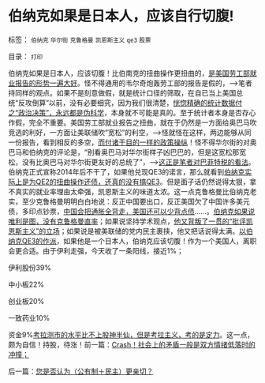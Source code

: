 # 伯纳克如果是日本人，应该自行切腹!

标签： `伯纳克` `华尔街` `克鲁格曼` `凯恩斯主义` `qe3` `股票` 

目录： `打印`

伯纳克如果是日本人，应该切腹！比伯南克的扭曲操作更扭曲的，[是美国劳工部就业报告的形势一遍大好](../../../2012/9/10/共和党的金本位，奥巴马的就业报告.md)。怪不得通用的韦尔奇炮轰劳工部的报告是假的，——>笔者持同样的观点。如果不是刻意做假，就是统计口径的筛取，在自已当上美国总统“反攻倒算”以前，没有必要细究，因为我们很清楚，[恍惚精确的统计数据付之“政治决策”，永远都是伪科学](../../../2012/10/13/数学是严密的逻辑，逻辑是广义的数学.md)，本身就不可能是真的。至于统计者本身是否存心作假，完全不重要。美国劳工部就业报告之扭曲，就在于仍然是一方面给奥巴马吹竞选的利好，一方面让美联储吹“宽松”的利空，——>怪就怪在这样，两边能够从同一份报告，看到相反的多空，[而付诸于目的一样的政策操纵](../../../2011/8/12/美联储QE-n都无关紧要.md)！怪不得华尔街的对奥巴马和伯纳克的评论是，“别看奥巴马对华尔街样子凶巴巴的，但是这宽松那宽松，没有比奥巴马对华尔街更友好的总统了”，——>[这正是笔者对巴菲特税的看法](../../../2011/10/16/美国仇富运动“富翁不能碰，打工仔收入个个平等”.md)。伯纳克正式宣称2014年后不干了，如果他兑现QE3的诺言，那么就看到[伯纳克实际上是为QE2的扭曲操作还债，还真的没有搞QE3](../../../2012/9/19/OT与QE是异步等效.md)。但是面子话仍然说得太狠，拿不真实的就业率理由太牵强，凯恩斯主义的味道太浓。这一点克鲁格曼比伯纳克老实，至少克鲁格曼明明白白地说：反正中国要出口，反正美国欠了中国许多美元债，多印点钞票，[中国会把通胀全背走，美国还可以少背点债](../../../2007/11/26/中国以超出历史所有战争损失的代价背走了世界通胀.md)……。[伯纳克如果说唯利是图，没有克鲁格曼直率](../../../2012/9/19/伯纳克的QE3是讲政治的宣传，不是讲经济学；.md)；如果说坚持学术观点，[他又背叛了一贯的“批评凯恩斯主义”的立场](../../../2012/9/16/埋葬凯恩斯主义！中国经济学家已经走在世界最前列.md)；如果说是被美联储的党内民主裹挟，他又把话说得太满。[以伯纳克QE3的作派](../../../2012/9/20/伯纳克QE3宣言是广场协议的步步进逼.md)，如果他是一个日本人，伯纳克应该切腹！作为一个美国人，离职会更合适。由于伊利走强，今天收了一条阳线，接近1%；

伊利股份39%

中小板22%

创业板20%

一致药业10%

资金9%[考拉测市的水平比不上股神半仙，但是考拉主义，考的是定力](../../../2012/10/23/股神半仙的职业季节性，为什么极似五毛？.md)。这一点，颇为自信！持股，待涨！前一篇：[Crash！社会上的矛盾一般是双方情绪低落时的冲撞；](../../../2012/10/24/Crash！社会上的矛盾一般是双方情绪低落时的冲撞；.md)

后一篇：[您是否认为（公有制＋民主）更亲切？](../../../2012/10/25/您是否认为（公有制＋民主）更亲切？.md)